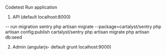 Codetest
Run application


1. API (default localhost:8000)

-- run migration sentry
php artisan migrate --package=cartalyst/sentry
php artisan config:publish cartalyst/sentry
php artisan  migrate
php artisan db:seed




2. Admin (angularjs- default grunt localhost:9000)

